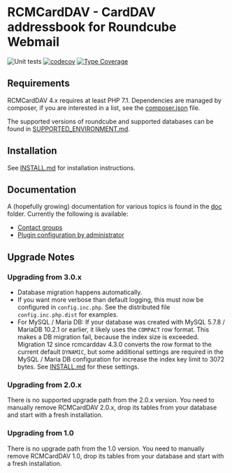 # RCMCardDAV - CardDAV addressbook for Roundcube Webmail
![Unit tests](https://github.com/mstilkerich/rcmcarddav/workflows/CI%20Build/badge.svg)
[![codecov](https://codecov.io/gh/mstilkerich/rcmcarddav/branch/new_ui/graph/badge.svg)](https://codecov.io/gh/mstilkerich/rcmcarddav)
[![Type Coverage](https://shepherd.dev/github/mstilkerich/rcmcarddav/coverage.svg)](https://shepherd.dev/github/mstilkerich/rcmcarddav)

## Requirements

RCMCardDAV 4.x requires at least PHP 7.1. Dependencies are managed by composer, if you are interested in a list, see the
[composer.json](composer.json) file.

The supported versions of roundcube and supported databases can be found in [SUPPORTED_ENVIRONMENT.md](doc/SUPPORTED_ENVIRONMENT.md).

## Installation

See [INSTALL.md](doc/INSTALL.md) for installation instructions.

## Documentation

A (hopefully growing) documentation for various topics is found in the [doc](doc/) folder. Currently the following is available:

- [Contact groups](doc/GROUPS.md)
- [Plugin configuration by administrator](doc/ADMIN-SETTINGS.md)

## Upgrade Notes

### Upgrading from 3.0.x

- Database migration happens automatically.
- If you want more verbose than default logging, this must now be configured in `config.inc.php`. See the distributed
  file `config.inc.php.dist` for examples.
- For MySQL / Maria DB: If your database was created with MySQL 5.7.8 / MariaDB 10.2.1 or earlier, it likely uses the
  `COMPACT` row format. This makes a DB migration fail, because the index size is exceeded. Migration 12 since
  rcmcarddav 4.3.0 converts the row format to the current default `DYNAMIC`, but some additional settings are required
  in the MySQL / Maria DB configuration for increase the index key limit to 3072 bytes. See [INSTALL.md](doc/INSTALL.md)
  for these settings.

### Upgrading from 2.0.x

There is no supported upgrade path from the 2.0.x version. You need to manually remove RCMCardDAV 2.0.x, drop its tables from your database and start with a fresh installation.

### Upgrading from 1.0

There is no upgrade path from the 1.0 version. You need to manually remove RCMCardDAV 1.0, drop its tables from your database and start with a fresh installation.

<!-- vim: set ts=4 sw=4 expandtab fenc=utf8 ff=unix tw=120: -->
